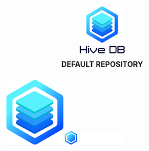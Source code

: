 <h1 align="center">
    <picture>
        <source media="(prefers-color-scheme: dark)" srcset="https://raw.githubusercontent.com/hive-db/.github/refs/heads/main/media/hive-stack-block-alt.png">
        <img width="120px"  alt="dd" src="https://raw.githubusercontent.com/hive-db/.github/refs/heads/main/media/hive-stack-block.png">
    </picture>
    <br>
    <sub>
        <sup>DEFAULT REPOSITORY</sup>
    </sub>
</h1>

<img width="150px" src="https://raw.githubusercontent.com/hive-db/.github/refs/heads/main/media/hive-stack.png">

<img width="150px" src="https://raw.githubusercontent.com/hive-db/.github/refs/heads/main/media/hive-db-base-alt.png">